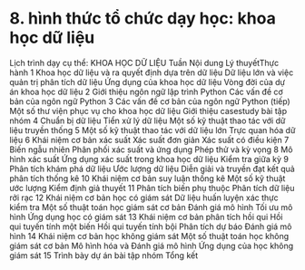 # 8. hình thức tổ chức dạy học: khoa học dữ liệu
Lịch trình dạy cụ thể: KHOA HỌC DỮ LIỆU Tuần Nội dung Lý thuyếtThực hành 1 Khoa học dữ liệu và ra quyết định dựa trên dữ liệu Dữ liệu lớn và việc quản trị phân tích dữ liệu Ứng dụng của khoa học dữ liệu Vòng đời của dự án khoa học dữ liệu 2 Giới thiệu ngôn ngữ lập trình Python Các vấn đề cơ bản của ngôn ngữ Python 3 Các vấn đề cơ bản của ngôn ngữ Python (tiếp) Một số thư viện phục vụ cho khoa học dữ liệu Giới thiệu casestudy bài tập nhóm 4 Chuẩn bị dữ liệu Tiển xử lý dữ liệu Một số kỹ thuật thao tác với dữ liệu truyền thống 5 Một số kỹ thuật thao tác với dữ liệu lớn Trực quan hóa dữ liệu 6 Khái niệm cơ bản xác suất Xác suất đơn giản Xác suất có điều kiện 7 Biến ngẫu nhiên Phân phối xác suất và ứng dụng Phép thử và kỳ vọng 8 Mô hình xác suất Ứng dụng xác suất trong khoa học dữ liệu Kiểm tra giữa kỳ 9 Phân tích khám phá dữ liệu Ước lượng dữ liệu Diễn giải và truyền đạt kết quả phân tích thống kê 10 Khái niệm cơ bản suy luận thống kê Một số kỹ thuật ước lượng Kiểm định giả thuyết 11 Phân tích biến phụ thuộc Phân tích dữ liệu rởi rạc 12 Khái niệm cơ bản học có giám sát Dữ liệu huấn luyện xác thực kiểm tra Một số thuật toán học giám sát cơ bản Đánh giá mô hình Tối ưu mô hình Ứng dụng học có giám sát 13 Khái niệm cơ bản phân tích hồi qui Hồi qui tuyến tính một biến Hồi qui tuyến tính bội Phân tích dự báo Đánh giá mô hình 14 Khái niệm cơ bản học không giám sát Một số thuật toán học không giám sát cơ bản Mô hình hóa và Đánh giá mô hình Ứng dụng của học không giám sát 15 Trình bày dự án bài tập nhóm Tổng kết
